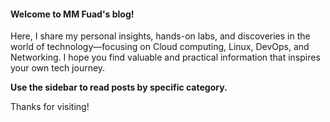 #### Welcome to MM Fuad's blog!

Here, I share my personal insights, hands-on labs, and discoveries in the world of technology—focusing on Cloud computing, Linux, DevOps, and Networking. I hope you find valuable and practical information that inspires your own tech journey.

**Use the sidebar to read posts by specific category.**

Thanks for visiting!